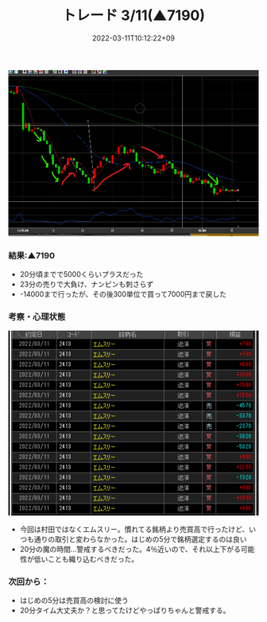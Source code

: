 ﻿---
title: トレード 3/11(▲7190)
date: "2022-03-11T10:12:22+09"
image: "220311_/image.png"
thumbnail: chart.png
tags: ["trade"]
---

![](chart.png)

### 結果:▲7190

- 20分頃までで5000くらいプラスだった
- 23分の売りで大負け、ナンピンも刺さらず
- -14000まで行ったが、その後300単位で買って7000円まで戻した

### 考察・心理状態

![](2022-03-11-10-25-48.png)

- 今回は村田ではなくエムスリー。慣れてる銘柄より売買高で行ったけど、いつも通りの取引と変わらなかった。はじめの5分で銘柄選定するのは良い
- 20分の魔の時間…警戒するべきだった。4％近いので、それ以上下がる可能性が低いことも織り込むべきだった。

### 次回から：

- はじめの5分は売買高の検討に使う
- 20分タイム大丈夫か？と思ってたけどやっぱりちゃんと警戒する。